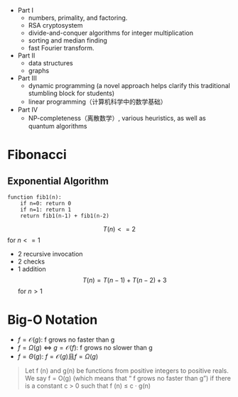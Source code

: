 + Part I
	+ numbers, primality, and factoring. 
	+  RSA cryptosystem
	+ divide-and-conquer algorithms for integer multiplication
	+ sorting and median finding
	+ fast Fourier transform.
+ Part II
	+ data structures
	+ graphs
+ Part III 
	+ dynamic programming (a novel approach helps clarify this traditional stumbling block for students) 
	+ linear programming（计算机科学中的数学基础）
+ Part IV
	+ NP-completeness（离散数学）, various heuristics, as well as quantum algorithms

# Fibonacci

## Exponential Algorithm
```
function fib1(n):
	if n=0: return 0
	if n=1: return 1
	return fib1(n-1) + fib1(n-2)
```

$$T(n) <= 2$$
for $n<=1$

+ 2 recursive invocation
+ 2 checks
+ 1 addition
$$T(n) = T(n-1) + T(n-2) + 3$$
for $n>1$

# Big-O Notation

+ $f = \mathcal{O}(g)$: f grows no faster than g
+ $f = \Omega(g)$ <=> $g = \mathcal{O}(f)$: f grows no slower than g
+ $f = \Theta(g)$: $f = \mathcal{O}(g)$且$f=\Omega(g)$

> Let f (n) and g(n) be functions from positive integers to positive reals. We say f = O(g) (which means that “ f grows no faster than g”) if there is a constant c > 0 such that f (n) ≤ c · g(n)

